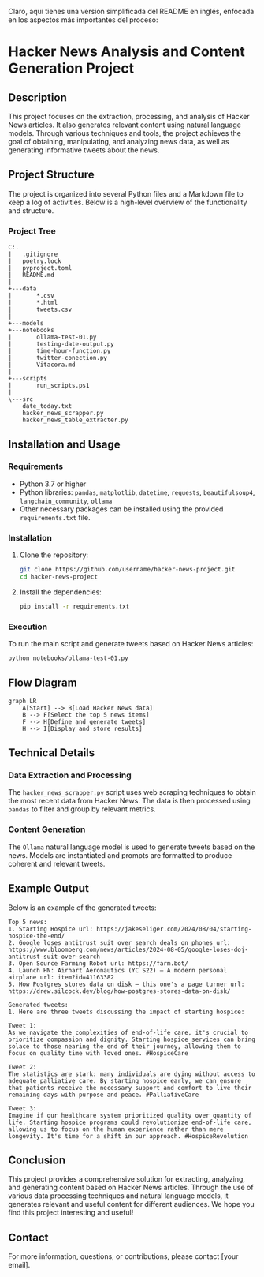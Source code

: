Claro, aquí tienes una versión simplificada del README en inglés, enfocada en los aspectos más importantes del proceso:

# Hacker News Analysis and Content Generation Project

## Description

This project focuses on the extraction, processing, and analysis of Hacker News articles. It also generates relevant content using natural language models. Through various techniques and tools, the project achieves the goal of obtaining, manipulating, and analyzing news data, as well as generating informative tweets about the news.

## Project Structure

The project is organized into several Python files and a Markdown file to keep a log of activities. Below is a high-level overview of the functionality and structure.

### Project Tree

```plaintext
C:.
|   .gitignore
|   poetry.lock
|   pyproject.toml
|   README.md
|
+---data
|       *.csv
|       *.html
|       tweets.csv
|
+---models
+---notebooks
|       ollama-test-01.py
|       testing-date-output.py
|       time-hour-function.py
|       twitter-conection.py
|       Vitacora.md
|
+---scripts
|       run_scripts.ps1
|
\---src
    date_today.txt
    hacker_news_scrapper.py
    hacker_news_table_extracter.py
```

## Installation and Usage

### Requirements

- Python 3.7 or higher
- Python libraries: `pandas`, `matplotlib`, `datetime`, `requests`, `beautifulsoup4`, `langchain_community`, `ollama`
- Other necessary packages can be installed using the provided `requirements.txt` file.

### Installation

1. Clone the repository:

    ```bash
    git clone https://github.com/username/hacker-news-project.git
    cd hacker-news-project
    ```

2. Install the dependencies:

    ```bash
    pip install -r requirements.txt
    ```

### Execution

To run the main script and generate tweets based on Hacker News articles:

```bash
python notebooks/ollama-test-01.py
```

## Flow Diagram

```mermaid
graph LR
    A[Start] --> B[Load Hacker News data]
    B --> F[Select the top 5 news items]
    F --> H[Define and generate tweets]
    H --> I[Display and store results]
```

## Technical Details

### Data Extraction and Processing

The `hacker_news_scrapper.py` script uses web scraping techniques to obtain the most recent data from Hacker News. The data is then processed using `pandas` to filter and group by relevant metrics.

### Content Generation

The `Ollama` natural language model is used to generate tweets based on the news. Models are instantiated and prompts are formatted to produce coherent and relevant tweets.

## Example Output

Below is an example of the generated tweets:

```
Top 5 news:
1. Starting Hospice url: https://jakeseliger.com/2024/08/04/starting-hospice-the-end/
2. Google loses antitrust suit over search deals on phones url: https://www.bloomberg.com/news/articles/2024-08-05/google-loses-doj-antitrust-suit-over-search
3. Open Source Farming Robot url: https://farm.bot/
4. Launch HN: Airhart Aeronautics (YC S22) – A modern personal airplane url: item?id=41163382
5. How Postgres stores data on disk – this one's a page turner url: https://drew.silcock.dev/blog/how-postgres-stores-data-on-disk/

Generated tweets:
1. Here are three tweets discussing the impact of starting hospice:

Tweet 1:
As we navigate the complexities of end-of-life care, it's crucial to prioritize compassion and dignity. Starting hospice services can bring solace to those nearing the end of their journey, allowing them to focus on quality time with loved ones. #HospiceCare

Tweet 2:
The statistics are stark: many individuals are dying without access to adequate palliative care. By starting hospice early, we can ensure that patients receive the necessary support and comfort to live their remaining days with purpose and peace. #PalliativeCare

Tweet 3:
Imagine if our healthcare system prioritized quality over quantity of life. Starting hospice programs could revolutionize end-of-life care, allowing us to focus on the human experience rather than mere longevity. It's time for a shift in our approach. #HospiceRevolution
```

## Conclusion

This project provides a comprehensive solution for extracting, analyzing, and generating content based on Hacker News articles. Through the use of various data processing techniques and natural language models, it generates relevant and useful content for different audiences. We hope you find this project interesting and useful!

## Contact

For more information, questions, or contributions, please contact [your email].

